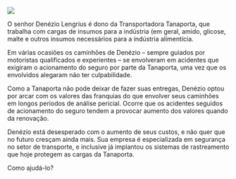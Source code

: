 [![](https://ampli-images.s3.amazonaws.com/production/3b722241-2e86-41c9-93ca-c69b06b6feb2/original)](https://ampli-images.s3.amazonaws.com/production/3b722241-2e86-41c9-93ca-c69b06b6feb2/original)

O senhor Denézio Lengrius é dono da Transportadora Tanaporta, que trabalha com cargas de insumos para a indústria (em geral, amido, glicose, malte e outros insumos necessários para a indústria alimentícia.

Em várias ocasiões os caminhões de Denézio – sempre guiados por motoristas qualificados e experientes – se envolveram em acidentes que exigiram o acionamento do seguro por parte da Tanaporta, uma vez que os envolvidos alegaram não ter culpabilidade.

Como a Tanaporta não pode deixar de fazer suas entregas, Denézio optou por arcar com os valores das franquias do que envolver seus caminhões em longos períodos de análise pericial. Ocorre que os acidentes seguidos de acionamento do seguro tendem a provocar aumento dos valores quando da renovação.

Denézio está desesperado com o aumento de seus custos, e não quer que no futuro cresçam ainda mais. Sua empresa é especializada em segurança no setor de transporte, e inclusive já implantou os sistemas de rastreamento que hoje protegem as cargas da Tanaporta.

Como ajudá-lo?